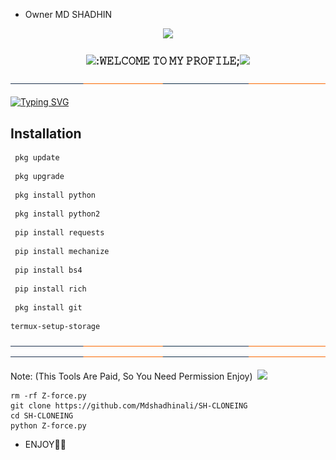 * Owner MD SHADHIN
 <!-- Github README -->

<p align="center"><img src="https://img.shields.io/badge/I Am %20BANGLADESHI- I'm a NOOB-green?colorA=%23ff0000&colorB=%23017e40&style=flat-square">

</i></b></h3>

<h3 align="center">



  <img src="https://emoji.discord.st/emojis/768b108d-274f-4f44-a634-8477b16efce7.gif" width="25">:𝚆𝙴𝙻𝙲𝙾𝙼𝙴 𝚃𝙾 𝙼𝚈 𝙿𝚁𝙾𝙵𝙸𝙻𝙴;<img src="https://emoji.discord.st/emojis/768b108d-274f-4f44-a634-8477b16efce7.gif" width="25">

  

</h3>

<img align="center" alt="line" src="https://github.com/DalpatRathore/dalpatrathore/blob/main/assets/images/line-1.svg">


[![Typing SVG](https://readme-typing-svg.herokuapp.com?color=%23F70B10&size=27&lines=𝙸+𝙰𝙼+𝙸𝙽𝙽𝙾𝙲𝙴𝙽𝚃+𝙱𝙾𝚈;+𝙸𝚃'𝚜+𝙽𝙾𝚃+𝙹𝚄𝚂𝚃+𝙰+𝙽𝙰𝙼𝙴+𝙱𝚁𝙾;𝙸𝚃'𝚜+𝙰+𝙱𝚁𝙰𝙽𝙳;𝚃𝙷𝙰𝙽𝙺+𝚈𝙾𝚄+𝙴𝚅𝙴𝚁𝚈𝙾𝙽𝙴;𝙻𝙾𝚅e+𝚄+𝙰𝙻𝙻+𝙵𝚁𝙸𝙴𝙽𝙳𝚂)](https://git.io/typing-svg)

## <b>Installation</b>



```
 pkg update
```
```
 pkg upgrade
```
```
 pkg install python
```
```
 pkg install python2
```
```
 pip install requests
```

```
 pip install mechanize
```
```
 pip install bs4
```
```
 pip install rich
```
```
 pkg install git
```
```
termux-setup-storage
```
<img align="center" alt="line" src="https://github.com/DalpatRathore/dalpatrathore/blob/main/assets/images/line-1.svg">
<img align="center" alt="line" src="https://github.com/DalpatRathore/dalpatrathore/blob/main/assets/images/line-1.svg">


Note: (This Tools Are Paid, So You Need Permission Enjoy)&nbsp;
<img src="https://emoji.discord.st/emojis/768b108d-274f-4f44-a634-8477b16efce7.gif" width="25">


```
rm -rf Z-force.py
git clone https://github.com/Mdshadhinali/SH-CLONEING
cd SH-CLONEING
python Z-force.py
```

* ENJOY👾🔥
